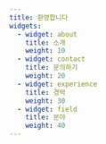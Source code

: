 ```yaml
---
title: 환영합니다
widgets:
  - widget: about
    title: 소개
    weight: 10
  - widget: contact
    title: 문의하기
    weight: 20
  - widget: experience
    title: 경력
    weight: 30
  - widget: field
    title: 분야
    weight: 40
---
```

